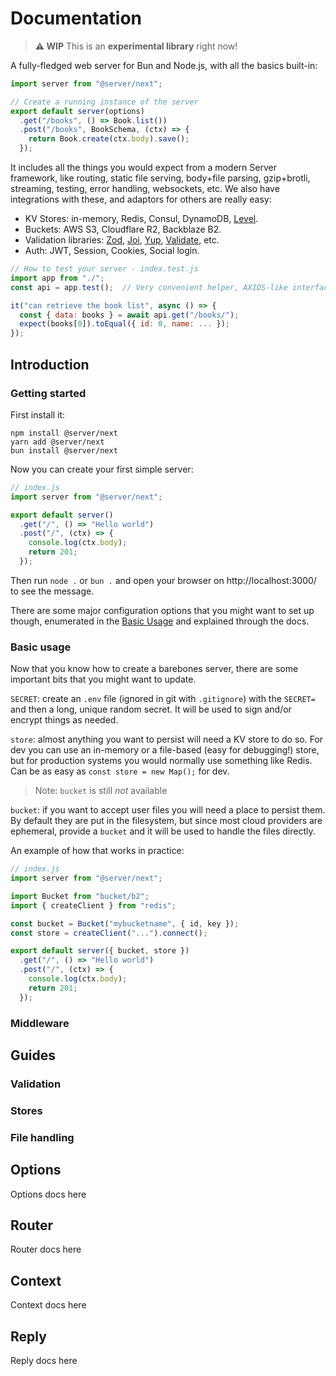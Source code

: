 # Documentation

> **⚠️ WIP** This is an **experimental library** right now!

A fully-fledged web server for Bun and Node.js, with all the basics built-in:

```js
import server from "@server/next";

// Create a running instance of the server
export default server(options)
  .get("/books", () => Book.list())
  .post("/books", BookSchema, (ctx) => {
    return Book.create(ctx.body).save();
  });
```

It includes all the things you would expect from a modern Server framework, like routing, static file serving, body+file parsing, gzip+brotli, streaming, testing, error handling, websockets, etc. We also have integrations with these, and adaptors for others are really easy:

- KV Stores: in-memory, Redis, Consul, DynamoDB, [Level](https://github.com/Level/level).
- Buckets: AWS S3, Cloudflare R2, Backblaze B2.
- Validation libraries: [Zod](https://zod.dev/), [Joi](https://joi.dev/), [Yup](https://github.com/jquense/yup), [Validate](https://validatejs.org), etc.
- Auth: JWT, Session, Cookies, Social login.

```js
// How to test your server - index.test.js
import app from "./";
const api = app.test();  // Very convenient helper, AXIOS-like interface

it("can retrieve the book list", async () => {
  const { data: books } = await api.get("/books/");
  expect(books[0]).toEqual({ id: 0, name: ... });
});
```

## Introduction

### Getting started

First install it:

```
npm install @server/next
yarn add @server/next
bun install @server/next
```

Now you can create your first simple server:

```js
// index.js
import server from "@server/next";

export default server()
  .get("/", () => "Hello world")
  .post("/", (ctx) => {
    console.log(ctx.body);
    return 201;
  });
```

Then run `node .` or `bun .` and open your browser on http://localhost:3000/ to see the message.

There are some major configuration options that you might want to set up though, enumerated in the [Basic Usage](#basic-usage) and explained through the docs.

### Basic usage

Now that you know how to create a barebones server, there are some important bits that you might want to update.

`SECRET`: create an `.env` file (ignored in git with `.gitignore`) with the `SECRET=` and then a long, unique random secret. It will be used to sign and/or encrypt things as needed.

`store`: almost anything you want to persist will need a KV store to do so. For dev you can use an in-memory or a file-based (easy for debugging!) store, but for production systems you would normally use something like Redis. Can be as easy as `const store = new Map();` for dev.

> Note: `bucket` is still _not_ available

`bucket`: if you want to accept user files you will need a place to persist them. By default they are put in the filesystem, but since most cloud providers are ephemeral, provide a `bucket` and it will be used to handle the files directly.

An example of how that works in practice:

```js
// index.js
import server from "@server/next";

import Bucket from "bucket/b2";
import { createClient } from "redis";

const bucket = Bucket("mybucketname", { id, key });
const store = createClient("...").connect();

export default server({ bucket, store })
  .get("/", () => "Hello world")
  .post("/", (ctx) => {
    console.log(ctx.body);
    return 201;
  });
```

### Middleware

## Guides

### Validation

### Stores

### File handling

## Options

Options docs here

## Router

Router docs here

## Context

Context docs here

## Reply

Reply docs here
